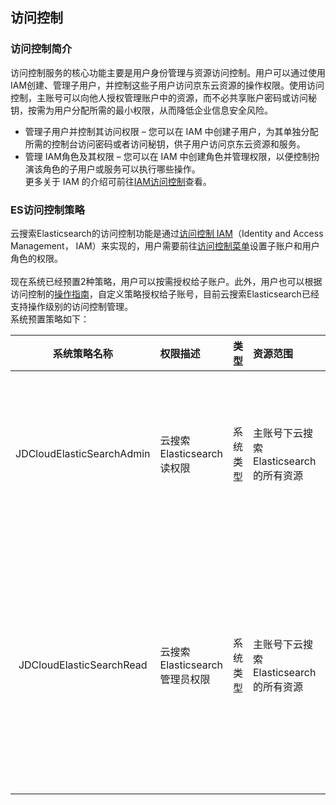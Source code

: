 ## 访问控制
### 访问控制简介
访问控制服务的核心功能主要是用户身份管理与资源访问控制。用户可以通过使用IAM创建、管理子用户，并控制这些子用户访问京东云资源的操作权限。使用访问控制，主账号可以向他人授权管理账户中的资源，而不必共享账户密码或访问秘钥，按需为用户分配所需的最小权限，从而降低企业信息安全风险。
* 管理子用户并控制其访问权限 – 您可以在 IAM 中创建子用户，为其单独分配所需的控制台访问密码或者访问秘钥，供子用户访问京东云资源和服务。</br>
*	管理 IAM角色及其权限 – 您可以在 IAM 中创建角色并管理权限，以便控制扮演该角色的子用户或服务可以执行哪些操作。</br>
更多关于 IAM 的介绍可前往[IAM访问控制]( https://docs.jdcloud.com/cn/iam/product-overview)查看。</br>
### ES访问控制策略
云搜索Elasticsearch的访问控制功能是通过[访问控制 IAM]( https://docs.jdcloud.com/cn/iam/product-overview)（Identity and Access Management， IAM）来实现的，用户需要前往[访问控制菜单]( https://iam-console.jdcloud.com/summary)设置子账户和用户角色的权限。</br></br>
现在系统已经预置2种策略，用户可以按需授权给子账户。此外，用户也可以根据访问控制的[操作指南]( https://docs.jdcloud.com/cn/iam/policy-management)，自定义策略授权给子账号，目前云搜索Elasticsearch已经支持操作级别的访问控制管理。</br>
系统预置策略如下：</br>

系统策略名称 | 权限描述 | 类型 | 资源范围 | 备注 
:---: | :--- | :--- | :--- | :---
JDCloudElasticSearchAdmin  | 云搜索Elasticsearch读权限 | 系统类型 | 主账号下云搜索Elasticsearch的所有资源 | 可以让用户拥有创建和管理 es所有集群实例的权限，包括访问Kibana的权限 |
JDCloudElasticSearchRead  | 云搜索Elasticsearch管理员权限 | 系统类型 | 主账号下云搜索Elasticsearch的所有资源 | 可以让用户拥有查看 ES 集群实例的权限，包括访问kibana的权限，但是不具有创建、删除等操作的权限。 |
